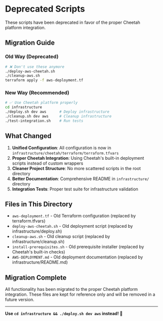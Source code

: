 # Deprecated Scripts

These scripts have been deprecated in favor of the proper Cheetah platform integration.

## Migration Guide

### Old Way (Deprecated)
```bash
# ❌ Don't use these anymore
./deploy-aws-cheetah.sh
./cleanup-aws.sh
terraform apply -f aws-deployment.tf
```

### New Way (Recommended)
```bash
# ✅ Use Cheetah platform properly
cd infrastructure
./deploy.sh dev aws      # Deploy infrastructure  
./cleanup.sh dev aws     # Cleanup infrastructure
./test-integration.sh    # Run tests
```

## What Changed

1. **Unified Configuration**: All configuration is now in `infrastructure/cheetah/terraform/terraform.tfvars`
2. **Proper Cheetah Integration**: Using Cheetah's built-in deployment scripts instead of custom wrappers
3. **Cleaner Project Structure**: No more scattered scripts in the root directory
4. **Better Documentation**: Comprehensive README in `infrastructure/` directory
5. **Integration Tests**: Proper test suite for infrastructure validation

## Files in This Directory

- `aws-deployment.tf` - Old Terraform configuration (replaced by terraform.tfvars)
- `deploy-aws-cheetah.sh` - Old deployment script (replaced by infrastructure/deploy.sh)
- `cleanup-aws.sh` - Old cleanup script (replaced by infrastructure/cleanup.sh)
- `install-prerequisites.sh` - Old prerequisite installer (replaced by Cheetah's built-in checks)
- `AWS-DEPLOYMENT.md` - Old deployment documentation (replaced by infrastructure/README.md)

## Migration Complete

All functionality has been migrated to the proper Cheetah platform integration. These files are kept for reference only and will be removed in a future version.

---

**Use `cd infrastructure && ./deploy.sh dev aws` instead! 🚀**
